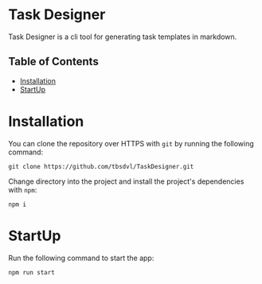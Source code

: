 # Task Designer
Task Designer is a cli tool for generating task templates in markdown.

## Table of Contents
- [Installation](#installation)
- [StartUp](#startUp)

# Installation
You can clone the repository over HTTPS with `git` by running the following command:
```
git clone https://github.com/tbsdvl/TaskDesigner.git
```

Change directory into the project and install the project's dependencies with `npm`:
```
npm i
```

# StartUp
Run the following command to start the app:
```
npm run start
```
